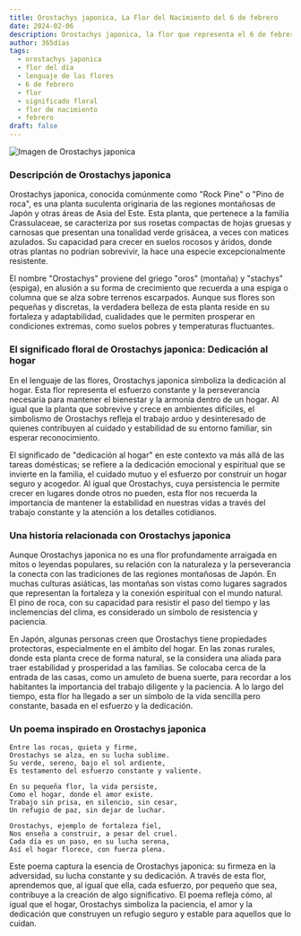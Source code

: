 ```yaml
---
title: Orostachys japonica, La Flor del Nacimiento del 6 de febrero
date: 2024-02-06
description: Orostachys japonica, la flor que representa el 6 de febrero, simboliza Dedicación al hogar. Descubre su fascinante historia, significado en el lenguaje de las flores y una poesía que celebra su belleza.
author: 365días
tags:
  - orostachys japonica
  - flor del día
  - lenguaje de las flores
  - 6 de febrero
  - flor
  - significado floral
  - flor de nacimiento
  - febrero
draft: false
---
```


![Imagen de Orostachys japonica](https://cdn.pixabay.com/photo/2015/04/22/15/06/a-fleshy-plant-734913_1280.jpg#center)

### Descripción de Orostachys japonica

Orostachys japonica, conocida comúnmente como "Rock Pine" o "Pino de roca", es una planta suculenta originaria de las regiones montañosas de Japón y otras áreas de Asia del Este. Esta planta, que pertenece a la familia Crassulaceae, se caracteriza por sus rosetas compactas de hojas gruesas y carnosas que presentan una tonalidad verde grisácea, a veces con matices azulados. Su capacidad para crecer en suelos rocosos y áridos, donde otras plantas no podrían sobrevivir, la hace una especie excepcionalmente resistente.

El nombre "Orostachys" proviene del griego "oros" (montaña) y "stachys" (espiga), en alusión a su forma de crecimiento que recuerda a una espiga o columna que se alza sobre terrenos escarpados. Aunque sus flores son pequeñas y discretas, la verdadera belleza de esta planta reside en su fortaleza y adaptabilidad, cualidades que le permiten prosperar en condiciones extremas, como suelos pobres y temperaturas fluctuantes.

### El significado floral de Orostachys japonica: Dedicación al hogar

En el lenguaje de las flores, Orostachys japonica simboliza la dedicación al hogar. Esta flor representa el esfuerzo constante y la perseverancia necesaria para mantener el bienestar y la armonía dentro de un hogar. Al igual que la planta que sobrevive y crece en ambientes difíciles, el simbolismo de Orostachys refleja el trabajo arduo y desinteresado de quienes contribuyen al cuidado y estabilidad de su entorno familiar, sin esperar reconocimiento.

El significado de "dedicación al hogar" en este contexto va más allá de las tareas domésticas; se refiere a la dedicación emocional y espiritual que se invierte en la familia, el cuidado mutuo y el esfuerzo por construir un hogar seguro y acogedor. Al igual que Orostachys, cuya persistencia le permite crecer en lugares donde otros no pueden, esta flor nos recuerda la importancia de mantener la estabilidad en nuestras vidas a través del trabajo constante y la atención a los detalles cotidianos.

### Una historia relacionada con Orostachys japonica

Aunque Orostachys japonica no es una flor profundamente arraigada en mitos o leyendas populares, su relación con la naturaleza y la perseverancia la conecta con las tradiciones de las regiones montañosas de Japón. En muchas culturas asiáticas, las montañas son vistas como lugares sagrados que representan la fortaleza y la conexión espiritual con el mundo natural. El pino de roca, con su capacidad para resistir el paso del tiempo y las inclemencias del clima, es considerado un símbolo de resistencia y paciencia.

En Japón, algunas personas creen que Orostachys tiene propiedades protectoras, especialmente en el ámbito del hogar. En las zonas rurales, donde esta planta crece de forma natural, se la considera una aliada para traer estabilidad y prosperidad a las familias. Se colocaba cerca de la entrada de las casas, como un amuleto de buena suerte, para recordar a los habitantes la importancia del trabajo diligente y la paciencia. A lo largo del tiempo, esta flor ha llegado a ser un símbolo de la vida sencilla pero constante, basada en el esfuerzo y la dedicación.

### Un poema inspirado en Orostachys japonica

```
Entre las rocas, quieta y firme,  
Orostachys se alza, en su lucha sublime.  
Su verde, sereno, bajo el sol ardiente,  
Es testamento del esfuerzo constante y valiente.  

En su pequeña flor, la vida persiste,  
Como el hogar, donde el amor existe.  
Trabajo sin prisa, en silencio, sin cesar,  
Un refugio de paz, sin dejar de luchar.  

Orostachys, ejemplo de fortaleza fiel,  
Nos enseña a construir, a pesar del cruel.  
Cada día es un paso, en su lucha serena,  
Así el hogar florece, con fuerza plena.
```

Este poema captura la esencia de Orostachys japonica: su firmeza en la adversidad, su lucha constante y su dedicación. A través de esta flor, aprendemos que, al igual que ella, cada esfuerzo, por pequeño que sea, contribuye a la creación de algo significativo. El poema refleja cómo, al igual que el hogar, Orostachys simboliza la paciencia, el amor y la dedicación que construyen un refugio seguro y estable para aquellos que lo cuidan.